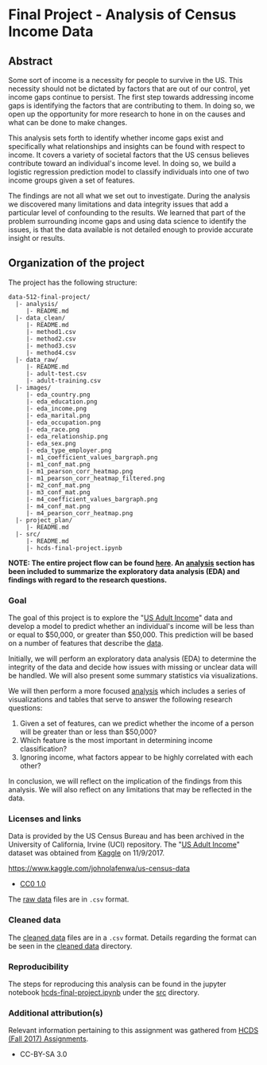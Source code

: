 # Final Project - Analysis of Census Income Data

## Abstract

Some sort of income is a necessity for people to survive in the US. This necessity should not be dictated by factors that are out of our control, yet income gaps continue to persist. The first step towards addressing income gaps is identifying the factors that are contributing to them. In doing so, we open up the opportunity for more research to hone in on the causes and what can be done to make changes.

This analysis sets forth to identify whether income gaps exist and specifically what relationships and insights can be found with respect to income. It covers a variety of societal factors that the US census believes contribute toward an individual's income level. In doing so, we build a logistic regression prediction model to classify individuals into one of two income groups given a set of features.

The findings are not all what we set out to investigate. During the analysis we discovered many limitations and data integrity issues that add a particular level of confounding to the results. We learned that part of the problem surrounding income gaps and using data science to identify the issues, is that the data available is not detailed enough to provide accurate insight or results.

## Organization of the project

The project has the following structure:

```
data-512-final-project/
  |- analysis/
     |- README.md
  |- data_clean/
     |- README.md
     |- method1.csv
     |- method2.csv
     |- method3.csv
     |- method4.csv
  |- data_raw/
     |- README.md
     |- adult-test.csv
     |- adult-training.csv
  |- images/
     |- eda_country.png
     |- eda_education.png
     |- eda_income.png
     |- eda_marital.png
     |- eda_occupation.png
     |- eda_race.png
     |- eda_relationship.png
     |- eda_sex.png
     |- eda_type_employer.png
     |- m1_coefficient_values_bargraph.png
     |- m1_conf_mat.png
     |- m1_pearson_corr_heatmap.png
     |- m1_pearson_corr_heatmap_filtered.png
     |- m2_conf_mat.png
     |- m3_conf_mat.png
     |- m4_coefficient_values_bargraph.png
     |- m4_conf_mat.png
     |- m4_pearson_corr_heatmap.png  
  |- project_plan/
  	 |- README.md
  |- src/
     |- README.md
     |- hcds-final-project.ipynb
```

__NOTE: The entire project flow can be found [here](/src/hcds-final-project.ipynb). An [analysis](/analysis) section has been included to summarize the exploratory data analysis (EDA) and findings with regard to the research questions.__

### Goal

The goal of this project is to explore the "[US Adult Income](https://www.kaggle.com/johnolafenwa/us-census-data)" data and develop a model to predict whether an individual's income will be less than or equal to $50,000, or greater than $50,000. This prediction will be based on a number of features that describe the [data](/data_raw).

Initially, we will perform an exploratory data analysis (EDA) to determine the integrity of the data and decide how issues with missing or unclear data will be handled. We will also present some summary statistics via visualizations.

We will then perform a more focused [analysis](/analysis) which includes a series of visualizations and tables that serve to answer the following research questions:

1. Given a set of features, can we predict whether the income of a person will be greater than or less than $50,000?
2. Which feature is the most important in determining income classification?
3. Ignoring income, what factors appear to be highly correlated with each other?

In conclusion, we will reflect on the implication of the findings from this analysis. We will also reflect on any limitations that may be reflected in the data.

### Licenses and links

Data is provided by the US Census Bureau and has been archived in the University of California, Irvine (UCI) repository. The "[US Adult Income](https://www.kaggle.com/johnolafenwa/us-census-data)" dataset was obtained from [Kaggle](https://www.kaggle.com) on 11/9/2017.

https://www.kaggle.com/johnolafenwa/us-census-data

- [CC0 1.0](https://creativecommons.org/publicdomain/zero/1.0)

The [raw data](/data_raw) files are in `.csv` format.

### Cleaned data

The [cleaned data](/data_clean) files are in a `.csv` format. Details regarding the format can be seen in the [cleaned data](/data_clean) directory.

### Reproducibility

The steps for reproducing this analysis can be found in the jupyter notebook [hcds-final-project.ipynb](/src/hcds-final-project.ipynb) under the [src](/src) directory.

### Additional attribution(s)

Relevant information pertaining to this assignment was gathered from [HCDS (Fall 2017) Assignments](https://wiki.communitydata.cc/HCDS_(Fall_2017)/Assignments#A6:_Final_project_report).

- CC-BY-SA 3.0